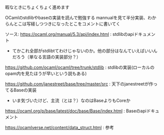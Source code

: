 暇なときにちょくちょく進めます

OCamlのstdlibやbaseの実装を読んで勉強する
mannualを見て半分実装、わからんとこは写経しつつきになったとこをコメントに書いてく

ソース:
https://ocaml.org/manual/5.3/api/index.html : stdlibのapiドキュメント

- てかこれ全部がstdlibtてわけじゃないのか。他の部分はなんていえばいいんだろう（単なる言語の実装部分？）

https://github.com/ocaml/ocaml/tree/trunk/stdlib : stdlibの実装(ローカルのopam内を見たほうが早いという説もある)

https://github.com/janestreet/base/tree/master/src : 天下のjanestreetが作ってるBaseの実装

- いま気づいたけど、主流（とは？）なのはBaseよりもCoreか

https://ocaml.org/p/base/latest/doc/base/Base/index.html : Baseのapiドキュメント

https://ocamlverse.net/content/data_struct.html : 参考

